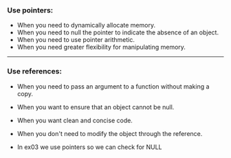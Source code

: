 ### Use pointers:

- When you need to dynamically allocate memory.
- When you need to null the pointer to indicate the absence of an object.
- When you need to use pointer arithmetic.
- When you need greater flexibility for manipulating memory.


---


### Use references:

- When you need to pass an argument to a function without making a copy.
- When you want to ensure that an object cannot be null.
- When you want clean and concise code.
- When you don't need to modify the object through the reference.


- In ex03 we use pointers so we can check for NULL
